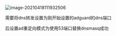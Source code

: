 ![image-20210418111932506](C:\Users\26575\AppData\Roaming\Typora\typora-user-images\image-20210418111932506.png)

需要将dns转发设置为刚开始设置的adguard的dns端口

后设置ad重定向模式为使用53端口替换dnsmasq成功